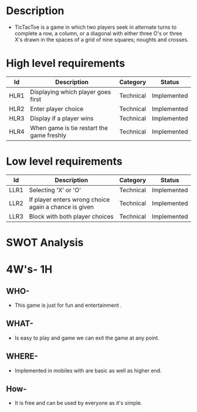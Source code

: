 # Description
* TicTacToe is a game in which two players seek in alternate turns to complete a row, a column, or a diagonal with either three O's or three X's drawn in the spaces of a grid of nine squares; noughts and crosses.

# High level requirements
| Id | Description | Category | Status |
|----|-------------|---------|-------|
|HLR1  |Displaying which player goes first| Technical|Implemented|
|HLR2 | Enter player choice|Technical| Implemented|
|HLR3|Display if a player wins |Technical|Implemented|
|HLR4 |When game is tie restart the game freshly|Technical|Implemented|

# Low level requirements
| Id | Description | Category | Status |
|----|-------------|---------|-------|
|LLR1 | Selecting 'X' or 'O'|Technical| Implemented|
|LLR2 | If player enters wrong choice again a chance is given|Technical| Implemented|
|LLR3 | Block with both player choices|Technical| Implemented|

# SWOT Analysis


# 4W's- 1H
## WHO-
* This game is just for fun and entertainment .
## WHAT-
* Is easy to play and game we can exit the game at any point.
## WHERE-
* Implemented in mobiles with are basic as well as higher end.
## How-
* It is free and can be used by everyone as it's simple.
